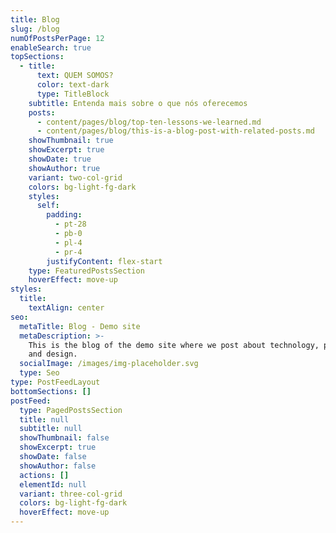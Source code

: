 ```yaml
---
title: Blog
slug: /blog
numOfPostsPerPage: 12
enableSearch: true
topSections:
  - title:
      text: QUEM SOMOS?
      color: text-dark
      type: TitleBlock
    subtitle: Entenda mais sobre o que nós oferecemos
    posts:
      - content/pages/blog/top-ten-lessons-we-learned.md
      - content/pages/blog/this-is-a-blog-post-with-related-posts.md
    showThumbnail: true
    showExcerpt: true
    showDate: true
    showAuthor: true
    variant: two-col-grid
    colors: bg-light-fg-dark
    styles:
      self:
        padding:
          - pt-28
          - pb-0
          - pl-4
          - pr-4
        justifyContent: flex-start
    type: FeaturedPostsSection
    hoverEffect: move-up
styles:
  title:
    textAlign: center
seo:
  metaTitle: Blog - Demo site
  metaDescription: >-
    This is the blog of the demo site where we post about technology, product,
    and design.
  socialImage: /images/img-placeholder.svg
  type: Seo
type: PostFeedLayout
bottomSections: []
postFeed:
  type: PagedPostsSection
  title: null
  subtitle: null
  showThumbnail: false
  showExcerpt: true
  showDate: false
  showAuthor: false
  actions: []
  elementId: null
  variant: three-col-grid
  colors: bg-light-fg-dark
  hoverEffect: move-up
---
```

